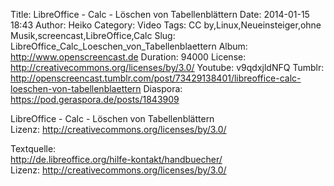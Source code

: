 Title: LibreOffice - Calc - Löschen von Tabellenblättern
Date: 2014-01-15 18:43
Author: Heiko
Category: Video
Tags: CC by,Linux,Neueinsteiger,ohne Musik,screencast,LibreOffice,Calc
Slug: LibreOffice_Calc_Loeschen_von_Tabellenblaettern
Album: http://www.openscreencast.de
Duration: 94000
License: http://creativecommons.org/licenses/by/3.0/
Youtube: v9qdxjldNFQ
Tumblr: http://openscreencast.tumblr.com/post/73429138401/libreoffice-calc-loeschen-von-tabellenblaettern
Diaspora: https://pod.geraspora.de/posts/1843909

LibreOffice - Calc - Löschen von Tabellenblättern  
Lizenz: <http://creativecommons.org/licenses/by/3.0/>  
  
Textquelle:  
<http://de.libreoffice.org/hilfe-kontakt/handbuecher/>  
Lizenz: <http://creativecommons.org/licenses/by/3.0/>

